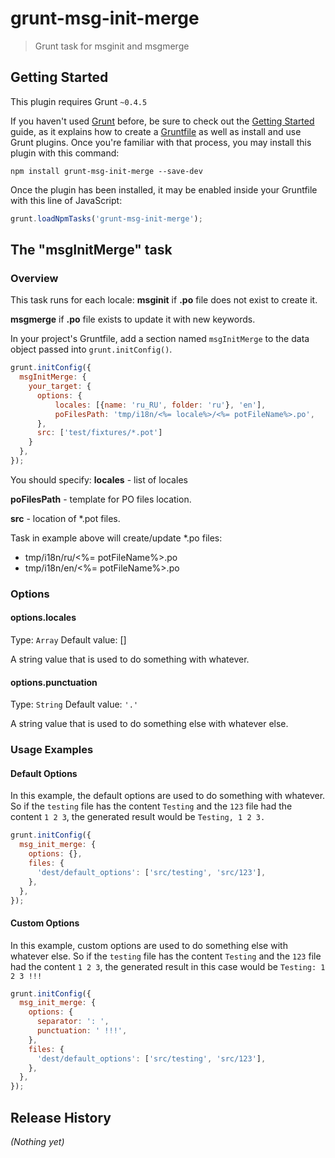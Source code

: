 # grunt-msg-init-merge

> Grunt task for msginit and msgmerge

## Getting Started
This plugin requires Grunt `~0.4.5`

If you haven't used [Grunt](http://gruntjs.com/) before, be sure to check out the [Getting Started](http://gruntjs.com/getting-started) guide, as it explains how to create a [Gruntfile](http://gruntjs.com/sample-gruntfile) as well as install and use Grunt plugins. Once you're familiar with that process, you may install this plugin with this command:

```shell
npm install grunt-msg-init-merge --save-dev
```

Once the plugin has been installed, it may be enabled inside your Gruntfile with this line of JavaScript:

```js
grunt.loadNpmTasks('grunt-msg-init-merge');
```

## The "msgInitMerge" task

### Overview
This task runs for each locale:
**msginit** if **.po** file does not exist to create it.

**msgmerge** if **.po** file exists to update it with new keywords.

In your project's Gruntfile, add a section named `msgInitMerge` to the data object passed into `grunt.initConfig()`.

```js
grunt.initConfig({
  msgInitMerge: {
    your_target: {
      options: {
          locales: [{name: 'ru_RU', folder: 'ru'}, 'en'],
          poFilesPath: 'tmp/i18n/<%= locale%>/<%= potFileName%>.po',
      },
      src: ['test/fixtures/*.pot']
    }
  },
});
```

You should specify:
**locales** - list of locales

**poFilesPath** -  template for PO files location.

**src** - location of *.pot files.

Task in example above will create/update *.po files:
* tmp/i18n/ru/<%= potFileName%>.po
* tmp/i18n/en/<%= potFileName%>.po

### Options

#### options.locales
Type: `Array`
Default value: []

A string value that is used to do something with whatever.

#### options.punctuation
Type: `String`
Default value: `'.'`

A string value that is used to do something else with whatever else.

### Usage Examples

#### Default Options
In this example, the default options are used to do something with whatever. So if the `testing` file has the content `Testing` and the `123` file had the content `1 2 3`, the generated result would be `Testing, 1 2 3.`

```js
grunt.initConfig({
  msg_init_merge: {
    options: {},
    files: {
      'dest/default_options': ['src/testing', 'src/123'],
    },
  },
});
```

#### Custom Options
In this example, custom options are used to do something else with whatever else. So if the `testing` file has the content `Testing` and the `123` file had the content `1 2 3`, the generated result in this case would be `Testing: 1 2 3 !!!`

```js
grunt.initConfig({
  msg_init_merge: {
    options: {
      separator: ': ',
      punctuation: ' !!!',
    },
    files: {
      'dest/default_options': ['src/testing', 'src/123'],
    },
  },
});
```

## Release History
_(Nothing yet)_
